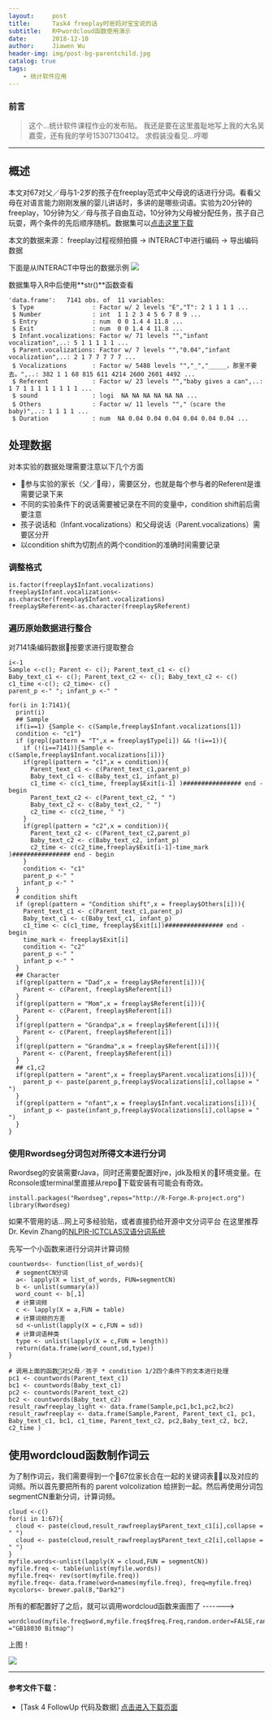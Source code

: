 ```yaml
---
layout:     post
title:      Task4 freeplay时爸妈对宝宝说的话
subtitle:   R中wordcloud函数使用演示
date:       2018-12-10
author:     Jiawen Wu
header-img: img/post-bg-parentchild.jpg
catalog: true
tags:
    - 统计软件应用
---
```


### 前言
> 这个...统计软件课程作业的发布贴。
> 我还是要在这里羞耻地写上我的大名吴嘉雯，还有我的学号15307130412。
> 求假装没看见...哼唧

***	

## 概述

本文对67对父／母与1-2岁的孩子在freeplay范式中父母说的话进行分词。看看父母在对语言能力刚刚发展的婴儿讲话时，多讲的是哪些词语。实验为20分钟的freeplay，10分钟为父／母与孩子自由互动，10分钟为父母被分配任务，孩子自己玩耍，两个条件的先后顺序随机。数据集可以[点击这里下载](https://github.com/BrokenCrayons/Statistics-Application/tree/master/%23Task4%20R%E5%87%BD%E6%95%B0%E8%B7%9F%E8%B8%AA%E8%A7%A3%E8%AF%BB)

本文的数据来源：
freeplay过程视频拍摄 -> INTERACT中进行编码 -> 导出编码数据

下面是从INTERACT中导出的数据示例
![](https://ws3.sinaimg.cn/large/006tNbRwgy1fy1l4of2vej30o30gg43h.jpg)

数据集导入R中后使用**str()**函数查看

```
'data.frame':	7141 obs. of  11 variables:
 $ Type                : Factor w/ 2 levels "E","T": 2 1 1 1 1 ...
 $ Number              : int  1 1 2 3 4 5 6 7 8 9 ...
 $ Entry               : num  0 0 1.4 4 11.8 ...
 $ Exit                : num  0 0 1.4 4 11.8 ...
 $ Infant.vocalizations: Factor w/ 71 levels "","infant vocalization",..: 5 1 1 1 1 1 ...
 $ Parent.vocalizations: Factor w/ 7 levels "","0.04","infant vocalization",..: 2 1 7 7 7 7 7 ...
 $ Vocalizations       : Factor w/ 5488 levels "","_","_____，那里不要去。",..: 382 1 1 68 815 611 4214 2600 2601 4492 ...
 $ Referent            : Factor w/ 23 levels "","baby gives a can",..: 1 7 1 1 1 1 1 1 1 1 ...
 $ sound               : logi  NA NA NA NA NA NA ...
 $ Others              : Factor w/ 11 levels "","（scare the baby)",..: 1 1 1 1 ...
 $ Duration            : num  NA 0.04 0.04 0.04 0.04 0.04 0.04 ...
```
## 处理数据

对本实验的数据处理需要注意以下几个方面
- 参与实验的家长（父／母），需要区分，也就是每个参与者的Referent是谁需要记录下来
- 不同的实验条件下的说话需要被记录在不同的变量中，condition shift前后需要注意
- 孩子说话和（Infant.vocalizations）和父母说话（Parent.vocalizations）需要区分开
- 以condition shift为切割点的两个condition的准确时间需要记录

### 调整格式

```
is.factor(freeplay$Infant.vocalizations)
freeplay$Infant.vocalizations<-as.character(freeplay$Infant.vocalizations)
freeplay$Referent<-as.character(freeplay$Referent)
```
### 遍历原始数据进行整合
对7141条编码数据按要求进行提取整合
```
i<-1
Sample <-c(); Parent <- c(); Parent_text_c1 <- c()
Baby_text_c1 <- c(); Parent_text_c2 <- c(); Baby_text_c2 <- c()
c1_time <-c(); c2_time<- c()
parent_p <-" "; infant_p <-" "

for(i in 1:7141){
  print(i)
  ## Sample
  if(i==1) {Sample <- c(Sample,freeplay$Infant.vocalizations[1]) 
  condition <- "c1"}
  if (grepl(pattern = "T",x = freeplay$Type[i]) && !(i==1)){ 
    if (!(i==7141)){Sample <- c(Sample,freeplay$Infant.vocalizations[i])}
    if(grepl(pattern = "c1",x = condition)){
      Parent_text_c1 <- c(Parent_text_c1,parent_p)
      Baby_text_c1 <- c(Baby_text_c1, infant_p)
      c1_time <- c(c1_time, freeplay$Exit[i-1] )################ end - begin
      Parent_text_c2 <- c(Parent_text_c2, " ")
      Baby_text_c2 <- c(Baby_text_c2, " ")
      c2_time <- c(c2_time, " ")
    }
    if(grepl(pattern = "c2",x = condition)){
      Parent_text_c2 <- c(Parent_text_c2,parent_p)
      Baby_text_c2 <- c(Baby_text_c2, infant_p)
      c2_time <- c(c2_time,freeplay$Exit[i-1]-time_mark  )################ end - begin
    }
    condition <- "c1"
    parent_p <-" "
    infant_p <-" "
  }
  # condition shift
  if (grepl(pattern = "Condition shift",x = freeplay$Others[i])){
    Parent_text_c1 <- c(Parent_text_c1,parent_p)
    Baby_text_c1 <- c(Baby_text_c1, infant_p)
    c1_time <- c(c1_time, freeplay$Exit[i])################ end - begin
    time_mark <- freeplay$Exit[i]
    condition <- "c2"
    parent_p <-" "
    infant_p <-" "
  }
  ## Character
  if(grepl(pattern = "Dad",x = freeplay$Referent[i])){ 
    Parent <- c(Parent, freeplay$Referent[i])
  }
  if(grepl(pattern = "Mom",x = freeplay$Referent[i])){ 
    Parent <- c(Parent, freeplay$Referent[i])
  }
  if(grepl(pattern = "Grandpa",x = freeplay$Referent[i])){ 
    Parent <- c(Parent, freeplay$Referent[i])
  }
  if(grepl(pattern = "Grandma",x = freeplay$Referent[i])){ 
    Parent <- c(Parent, freeplay$Referent[i])
  }
  ## c1,c2
  if(grepl(pattern = "arent",x = freeplay$Parent.vocalizations[i])){ 
    parent_p <- paste(parent_p,freeplay$Vocalizations[i],collapse = " ")
  }
  if(grepl(pattern = "nfant",x = freeplay$Infant.vocalizations[i])){ 
    infant_p <- paste(infant_p,freeplay$Vocalizations[i],collapse = " ")
  }
}
```
### 使用Rwordseg分词包对所得文本进行分词

Rwordseg的安装需要rJava，同时还需要配置好jre，jdk及相关的环境变量。在Rconsole或terminal里直接从repo下载安装有可能会有奇效。
```
install.packages("Rwordseg",repos="http://R-Forge.R-project.org")
library(Rwordseg)
```
如果不管用的话...网上可多经验贴，或者直接扔给开源中文分词平台
在这里推荐Dr. Kevin Zhang的[NLPIR-ICTCLAS汉语分词系统](https://github.com/NLPIR-team/NLPIR)

先写一个小函数来进行分词并计算词频
```
countwords<- function(list_of_words){
  # segmentCN分词
  a<- lapply(X = list_of_words, FUN=segmentCN) 
  b <- unlist(summary(a))
  word_count <- b[,1]
  # 计算词频
  c <- lapply(X = a,FUN = table)
  # 计算词频的方差
  sd <-unlist(lapply(X = c,FUN = sd))
  # 计算词语种类
  type <- unlist(lapply(X = c,FUN = length))
  return(data.frame(word_count,sd,type))
}

# 调用上面的函数对父母／孩子 * condition 1/2四个条件下的文本进行处理
pc1 <- countwords(Parent_text_c1)
bc1 <- countwords(Baby_text_c1)
pc2 <- countwords(Parent_text_c2)
bc2 <- countwords(Baby_text_c2)
result_rawfreeplay_light <- data.frame(Sample,pc1,bc1,pc2,bc2)
result_rawfreeplay <- data.frame(Sample,Parent, Parent_text_c1, pc1, Baby_text_c1, bc1, c1_time, Parent_text_c2, pc2,Baby_text_c2, bc2, c2_time )
```

## 使用wordcloud函数制作词云

为了制作词云，我们需要得到一个67位家长合在一起的关键词表以及对应的词频。所以首先要把所有的 parent volcolization 给拼到一起。然后再使用分词包segmentCN重新分词，计算词频。

```
cloud <-c()
for(i in 1:67){
  cloud <- paste(cloud,result_rawfreeplay$Parent_text_c1[i],collapse = " ")
  cloud <- paste(cloud,result_rawfreeplay$Parent_text_c2[i],collapse = " ")
}
myfile.words<-unlist(lapply(X = cloud,FUN = segmentCN)) 
myfile.freq <- table(unlist(myfile.words))
myfile.freq<- rev(sort(myfile.freq))
myfile.freq<- data.frame(word=names(myfile.freq), freq=myfile.freq)
mycolors<- brewer.pal(8,"Dark2")
```
所有的都配置好了之后，就可以调用wordcloud函数来画图了
-------> 
```
wordcloud(myfile.freq$word,myfile.freq$freq.Freq,random.order=FALSE,random.color=FALSE,colors=mycolors,family ="GB18030 Bitmap") 
```
上图！

![](https://ws2.sinaimg.cn/large/006tNbRwly1fy1u9p0lapj30dw0dwn0p.jpg)

***

#### 参考文件下载：
- [Task 4 FollowUp 代码及数据] 
<a href="https://github.com/BrokenCrayons/Statistics-Application/tree/master/%23Task4%20R%E5%87%BD%E6%95%B0%E8%B7%9F%E8%B8%AA%E8%A7%A3%E8%AF%BB" >点击进入下载页面</a>

